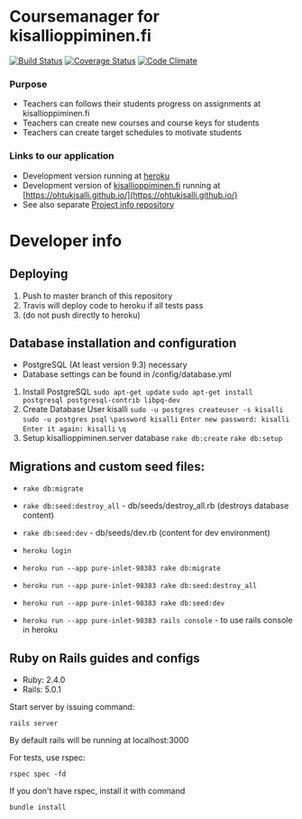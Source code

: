 # Coursemanager for kisallioppiminen.fi
[![Build Status](https://travis-ci.org/OhtuKisalli/kisallioppiminen.server.png)](https://travis-ci.org/OhtuKisalli/kisallioppiminen.server) [![Coverage Status](https://coveralls.io/repos/github/OhtuKisalli/kisallioppiminen.server/badge.svg?branch=master)](https://coveralls.io/github/OhtuKisalli/kisallioppiminen.server?branch=master) [![Code Climate](https://codeclimate.com/github/OhtuKisalli/kisallioppiminen.server/badges/gpa.svg)](https://codeclimate.com/github/OhtuKisalli/kisallioppiminen.server)
### Purpose
* Teachers can follows their students progress on assignments at kisallioppiminen.fi
* Teachers can create new courses and course keys for students
* Teachers can create target schedules to motivate students

### Links to our application
* Development version running at [heroku](https://pure-inlet-98383.herokuapp.com/)  
* Development version of [kisallioppiminen.fi](kisallioppiminen.fi) running at [https://ohtukisalli.github.io/](https://ohtukisalli.github.io/)  
* See also separate [Project info repository](https://github.com/OhtuKisalli/project-info)

# Developer info

## Deploying

1. Push to master branch of this repository
2. Travis will deploy code to heroku if all tests pass
3. (do not push directly to heroku)

## Database installation and configuration
* PostgreSQL (At least version 9.3) necessary
* Database settings can be found in /config/database.yml
1) Install PostgreSQL
`sudo apt-get update`
`sudo apt-get install postgresql postgresql-contrib libpq-dev`
2) Create Database User kisalli
`sudo -u postgres createuser -s kisalli`
`sudo -u postgres psql`
`\password kisalli`
`Enter new password: kisalli`
`Enter it again: kisalli`
`\q`
3) Setup kisallioppiminen.server database
`rake db:create`
`rake db:setup`

## Migrations and custom seed files:
* `rake db:migrate`
* `rake db:seed:destroy_all` - db/seeds/destroy_all.rb (destroys database content)
* `rake db:seed:dev` - db/seeds/dev.rb (content for dev environment)

* `heroku login`
* `heroku run --app pure-inlet-98383 rake db:migrate`
* `heroku run --app pure-inlet-98383 rake db:seed:destroy_all`
* `heroku run --app pure-inlet-98383 rake db:seed:dev`
* `heroku run --app pure-inlet-98383 rails console` - to use rails console in heroku

## Ruby on Rails guides and configs

  - Ruby: 2.4.0
  - Rails: 5.0.1

Start server by issuing command: 
```
rails server
```
By default rails will be running at localhost:3000

For tests, use rspec:
```
rspec spec -fd
```
If you don't have rspec, install it with command 
```
bundle install
```
